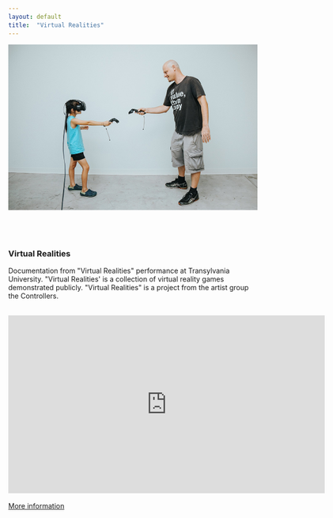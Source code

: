 ```yaml
---
layout: default
title:  "Virtual Realities"
---
```


<div class="right">
  <div class="row">
    <div class="col-xs-12">
    </div>
    <div class="col-xs-8" style="padding-bottom:20px">
      <img src="/images/virtualRealities_1.jpg" class="img-responsive" alt="Virtual Realities" style="padding-bottom: 2rem; max-width:100%">
    </div>
  </div>
  <h3 align="left">Virtual Realities</h3>
  <p>Documentation from "Virtual Realities" performance at Transylvania University. "Virtual Realities' is a collection of virtual reality games demonstrated publicly. "Virtual Realities" is a project from the artist group the Controllers.</p>
  <div class="embed-responsive embed-responsive-16by9">
    <br>
    <iframe src="https://player.vimeo.com/video/298001689" width="640" height="360" frameborder="0" webkitallowfullscreen mozallowfullscreen allowfullscreen></iframe>
    <br>
  </div>
  <p> <a href="https://medium.com/the-controllers/virtual-realities-9bb47a438c50">More information</a> </p>
</div>

